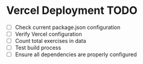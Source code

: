 # Vercel Deployment TODO

- [ ] Check current package.json configuration
- [ ] Verify Vercel configuration
- [ ] Count total exercises in data
- [ ] Test build process
- [ ] Ensure all dependencies are properly configured
